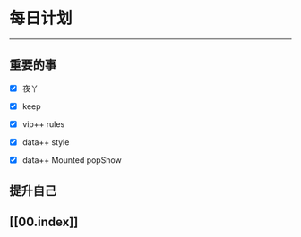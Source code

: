 
# 每日计划
---
## 重要的事

- [x]    夜丫
- [x]   keep
- [x]  vip++ rules
- [x] data++ style
- [x] data++ Mounted popShow



## 提升自己

  



## [[00.index]]










